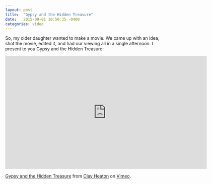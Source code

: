 ```yaml
---
layout: post
title:  "Gypsy and the Hidden Treasure"
date:   2015-09-01 10:50:35 -0400
categories: video
---
```


So, my older daughter wanted to make a movie. We came up with an idea, shot the movie, edited it, and had our viewing all in a single afternoon. I present to you Gypsy and the Hidden Treasure:

<iframe src="https://player.vimeo.com/video/148803879" width="640" height="360" frameborder="0" allow="autoplay; fullscreen" allowfullscreen></iframe>
<p><a href="https://vimeo.com/148803879">Gypsy and the Hidden Treasure</a> from <a href="https://vimeo.com/user2845797">Clay Heaton</a> on <a href="https://vimeo.com">Vimeo</a>.</p>

